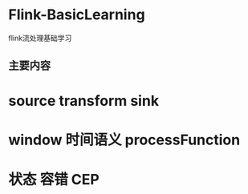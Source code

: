 # Flink-BasicLearning
flink流处理基础学习

## 主要内容
# source transform sink
# window 时间语义 processFunction
# 状态 容错 CEP
